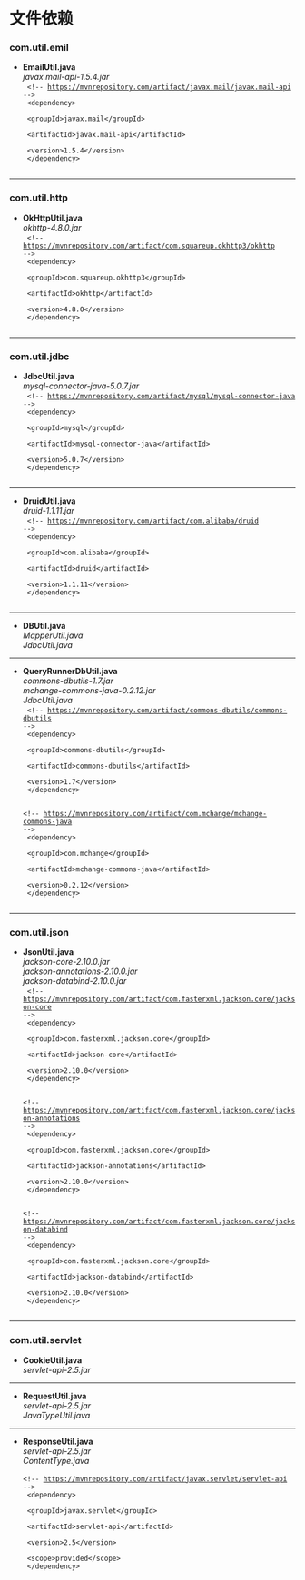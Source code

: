 # 文件依赖

### com.util.emil

+ **EmailUtil.java**<br>
	*javax.mail-api-1.5.4.jar*<br>
	<code>
		&lt;!-- https://mvnrepository.com/artifact/javax.mail/javax.mail-api --&gt;<br>
		&lt;dependency&gt;<br>
		&emsp;&lt;groupId&gt;javax.mail&lt;/groupId&gt;<br>
		&emsp;&lt;artifactId&gt;javax.mail-api&lt;/artifactId&gt;<br>
		&emsp;&lt;version&gt;1.5.4&lt;/version&gt;<br>
		&lt;/dependency&gt;<br>
	</code>
	
---
### com.util.http
	
+ **OkHttpUtil.java**<br>
	*okhttp-4.8.0.jar*<br>
	<code>
		&lt;!-- https://mvnrepository.com/artifact/com.squareup.okhttp3/okhttp --&gt;<br>
		&lt;dependency&gt;<br>
		&emsp;&lt;groupId&gt;com.squareup.okhttp3&lt;/groupId&gt;<br>
		&emsp;&lt;artifactId&gt;okhttp&lt;/artifactId&gt;<br>
		&emsp;&lt;version&gt;4.8.0&lt;/version&gt;<br>
		&lt;/dependency&gt;<br>
	</code>
	
---
### com.util.jdbc

+ **JdbcUtil.java**<br>
	*mysql-connector-java-5.0.7.jar*<br>
	<code>
		&lt;!-- https://mvnrepository.com/artifact/mysql/mysql-connector-java --&gt;<br>
		&lt;dependency&gt;<br>
		&emsp;&lt;groupId&gt;mysql&lt;/groupId&gt;<br>
		&emsp;&lt;artifactId&gt;mysql-connector-java&lt;/artifactId&gt;<br>
		&emsp;&lt;version&gt;5.0.7&lt;/version&gt;<br>
		&lt;/dependency&gt;<br>
	</code>
	
---
+ **DruidUtil.java**<br>
	*druid-1.1.11.jar*<br>
	<code>
		&lt;!-- https://mvnrepository.com/artifact/com.alibaba/druid --&gt;<br>
		&lt;dependency&gt;<br>
		&emsp;&lt;groupId&gt;com.alibaba&lt;/groupId&gt;<br>
		&emsp;&lt;artifactId&gt;druid&lt;/artifactId&gt;<br>
		&emsp;&lt;version&gt;1.1.11&lt;/version&gt;<br>
		&lt;/dependency&gt;<br>
	</code>
	
---
+ **DBUtil.java**<br>
	*MapperUtil.java*<br>
	*JdbcUtil.java*
	
---
+ **QueryRunnerDbUtil.java**<br>
	*commons-dbutils-1.7.jar*<br>
	*mchange-commons-java-0.2.12.jar*<br>
	*JdbcUtil.java*<br>
	<code>
		&lt;!-- https://mvnrepository.com/artifact/commons-dbutils/commons-dbutils --&gt;<br>
		&lt;dependency&gt;<br>
		&emsp;&lt;groupId&gt;commons-dbutils&lt;/groupId&gt;<br>
		&emsp;&lt;artifactId&gt;commons-dbutils&lt;/artifactId&gt;<br>
		&emsp;&lt;version&gt;1.7&lt;/version&gt;<br>
		&lt;/dependency&gt;<br><br>
		&lt;!-- https://mvnrepository.com/artifact/com.mchange/mchange-commons-java --&gt;<br>
		&lt;dependency&gt;<br>
		&emsp;&lt;groupId&gt;com.mchange&lt;/groupId&gt;<br>
		&emsp;&lt;artifactId&gt;mchange-commons-java&lt;/artifactId&gt;<br>
		&emsp;&lt;version&gt;0.2.12&lt;/version&gt;<br>
		&lt;/dependency&gt;<br>
	</code>
	
---
### com.util.json

+ **JsonUtil.java**<br>
	*jackson-core-2.10.0.jar*<br>
	*jackson-annotations-2.10.0.jar*<br>
	*jackson-databind-2.10.0.jar*<br>
	<code>
		&lt;!-- https://mvnrepository.com/artifact/com.fasterxml.jackson.core/jackson-core --&gt;<br>
		&lt;dependency&gt;<br>
		&emsp;&lt;groupId&gt;com.fasterxml.jackson.core&lt;/groupId&gt;<br>
		&emsp;&lt;artifactId&gt;jackson-core&lt;/artifactId&gt;<br>
		&emsp;&lt;version&gt;2.10.0&lt;/version&gt;<br>
		&lt;/dependency&gt;<br><br>
		&lt;!-- https://mvnrepository.com/artifact/com.fasterxml.jackson.core/jackson-annotations --&gt;<br>
		&lt;dependency&gt;<br>
		&emsp;&lt;groupId&gt;com.fasterxml.jackson.core&lt;/groupId&gt;<br>
		&emsp;&lt;artifactId&gt;jackson-annotations&lt;/artifactId&gt;<br>
		&emsp;&lt;version&gt;2.10.0&lt;/version&gt;<br>
		&lt;/dependency&gt;<br><br>
		&lt;!-- https://mvnrepository.com/artifact/com.fasterxml.jackson.core/jackson-databind --&gt;<br>
		&lt;dependency&gt;<br>
		&emsp;&lt;groupId&gt;com.fasterxml.jackson.core&lt;/groupId&gt;<br>
		&emsp;&lt;artifactId&gt;jackson-databind&lt;/artifactId&gt;<br>
		&emsp;&lt;version&gt;2.10.0&lt;/version&gt;<br>
		&lt;/dependency&gt;<br>
	</code>
	
---
### com.util.servlet

+ **CookieUtil.java**<br>
	*servlet-api-2.5.jar*

---
+ **RequestUtil.java**<br>
	*servlet-api-2.5.jar*<br>
	*JavaTypeUtil.java*

---
+ **ResponseUtil.java**<br>
	*servlet-api-2.5.jar*<br>
	*ContentType.java*<br>
	<code>
		&lt;!-- https://mvnrepository.com/artifact/javax.servlet/servlet-api --&gt;<br>
		&lt;dependency&gt;<br>
		&emsp;&lt;groupId&gt;javax.servlet&lt;/groupId&gt;<br>
		&emsp;&lt;artifactId&gt;servlet-api&lt;/artifactId&gt;<br>
		&emsp;&lt;version&gt;2.5&lt;/version&gt;<br>
		&emsp;&lt;scope&gt;provided&lt;/scope&gt;<br>
		&lt;/dependency&gt;<br>
	</code>
	